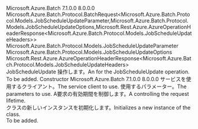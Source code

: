 <Type Name="JobScheduleUpdateBatchRequest" FullName="Microsoft.Azure.Batch.Protocol.BatchRequests.JobScheduleUpdateBatchRequest">
  <TypeSignature Language="C#" Value="public class JobScheduleUpdateBatchRequest : Microsoft.Azure.Batch.Protocol.BatchRequest&lt;Microsoft.Azure.Batch.Protocol.Models.JobScheduleUpdateParameter,Microsoft.Azure.Batch.Protocol.Models.JobScheduleUpdateOptions,Microsoft.Rest.Azure.AzureOperationHeaderResponse&lt;Microsoft.Azure.Batch.Protocol.Models.JobScheduleUpdateHeaders&gt;&gt;" />
  <TypeSignature Language="ILAsm" Value=".class public auto ansi beforefieldinit JobScheduleUpdateBatchRequest extends Microsoft.Azure.Batch.Protocol.BatchRequest`3&lt;class Microsoft.Azure.Batch.Protocol.Models.JobScheduleUpdateParameter, class Microsoft.Azure.Batch.Protocol.Models.JobScheduleUpdateOptions, class Microsoft.Rest.Azure.AzureOperationHeaderResponse`1&lt;class Microsoft.Azure.Batch.Protocol.Models.JobScheduleUpdateHeaders&gt;&gt;" />
  <TypeSignature Language="DocId" Value="T:Microsoft.Azure.Batch.Protocol.BatchRequests.JobScheduleUpdateBatchRequest" />
  <TypeSignature Language="VB.NET" Value="Public Class JobScheduleUpdateBatchRequest&#xA;Inherits BatchRequest(Of JobScheduleUpdateParameter, JobScheduleUpdateOptions, AzureOperationHeaderResponse(Of JobScheduleUpdateHeaders))" />
  <TypeSignature Language="F#" Value="type JobScheduleUpdateBatchRequest = class&#xA;    inherit BatchRequest&lt;JobScheduleUpdateParameter, JobScheduleUpdateOptions, AzureOperationHeaderResponse&lt;JobScheduleUpdateHeaders&gt;&gt;" />
  <AssemblyInfo>
    <AssemblyName>Microsoft.Azure.Batch</AssemblyName>
    <AssemblyVersion>7.1.0.0</AssemblyVersion>
    <AssemblyVersion>8.0.0.0</AssemblyVersion>
  </AssemblyInfo>
  <Base>
    <BaseTypeName>Microsoft.Azure.Batch.Protocol.BatchRequest&lt;Microsoft.Azure.Batch.Protocol.Models.JobScheduleUpdateParameter,Microsoft.Azure.Batch.Protocol.Models.JobScheduleUpdateOptions,Microsoft.Rest.Azure.AzureOperationHeaderResponse&lt;Microsoft.Azure.Batch.Protocol.Models.JobScheduleUpdateHeaders&gt;&gt;</BaseTypeName>
    <BaseTypeArguments>
      <BaseTypeArgument TypeParamName="TBody">Microsoft.Azure.Batch.Protocol.Models.JobScheduleUpdateParameter</BaseTypeArgument>
      <BaseTypeArgument TypeParamName="TOptions">Microsoft.Azure.Batch.Protocol.Models.JobScheduleUpdateOptions</BaseTypeArgument>
      <BaseTypeArgument TypeParamName="TResponse">Microsoft.Rest.Azure.AzureOperationHeaderResponse&lt;Microsoft.Azure.Batch.Protocol.Models.JobScheduleUpdateHeaders&gt;</BaseTypeArgument>
    </BaseTypeArguments>
  </Base>
  <Interfaces />
  <Docs>
    <summary>
            <span data-ttu-id="542b1-101"><see cref="T:Microsoft.Azure.Batch.Protocol.IBatchRequest" /> JobScheduleUpdate 操作します。</span><span class="sxs-lookup"><span data-stu-id="542b1-101">An <see cref="T:Microsoft.Azure.Batch.Protocol.IBatchRequest" /> for the JobScheduleUpdate operation.</span></span>
            </summary>
    <remarks>To be added.</remarks>
  </Docs>
  <Members>
    <Member MemberName=".ctor">
      <MemberSignature Language="C#" Value="public JobScheduleUpdateBatchRequest (Microsoft.Azure.Batch.Protocol.BatchServiceClient serviceClient, Microsoft.Azure.Batch.Protocol.Models.JobScheduleUpdateParameter parameters, System.Threading.CancellationToken cancellationToken);" />
      <MemberSignature Language="ILAsm" Value=".method public hidebysig specialname rtspecialname instance void .ctor(class Microsoft.Azure.Batch.Protocol.BatchServiceClient serviceClient, class Microsoft.Azure.Batch.Protocol.Models.JobScheduleUpdateParameter parameters, valuetype System.Threading.CancellationToken cancellationToken) cil managed" />
      <MemberSignature Language="DocId" Value="M:Microsoft.Azure.Batch.Protocol.BatchRequests.JobScheduleUpdateBatchRequest.#ctor(Microsoft.Azure.Batch.Protocol.BatchServiceClient,Microsoft.Azure.Batch.Protocol.Models.JobScheduleUpdateParameter,System.Threading.CancellationToken)" />
      <MemberSignature Language="F#" Value="new Microsoft.Azure.Batch.Protocol.BatchRequests.JobScheduleUpdateBatchRequest : Microsoft.Azure.Batch.Protocol.BatchServiceClient * Microsoft.Azure.Batch.Protocol.Models.JobScheduleUpdateParameter * System.Threading.CancellationToken -&gt; Microsoft.Azure.Batch.Protocol.BatchRequests.JobScheduleUpdateBatchRequest" Usage="new Microsoft.Azure.Batch.Protocol.BatchRequests.JobScheduleUpdateBatchRequest (serviceClient, parameters, cancellationToken)" />
      <MemberType>Constructor</MemberType>
      <AssemblyInfo>
        <AssemblyName>Microsoft.Azure.Batch</AssemblyName>
        <AssemblyVersion>7.1.0.0</AssemblyVersion>
        <AssemblyVersion>8.0.0.0</AssemblyVersion>
      </AssemblyInfo>
      <Parameters>
        <Parameter Name="serviceClient" Type="Microsoft.Azure.Batch.Protocol.BatchServiceClient" />
        <Parameter Name="parameters" Type="Microsoft.Azure.Batch.Protocol.Models.JobScheduleUpdateParameter" />
        <Parameter Name="cancellationToken" Type="System.Threading.CancellationToken" />
      </Parameters>
      <Docs>
        <param name="serviceClient"><span data-ttu-id="542b1-102">サービスを使用するクライアント。</span><span class="sxs-lookup"><span data-stu-id="542b1-102">The service client to use.</span></span></param>
        <param name="parameters"><span data-ttu-id="542b1-103">使用するパラメーター。</span><span class="sxs-lookup"><span data-stu-id="542b1-103">The parameters to use.</span></span></param>
        <param name="cancellationToken"><span data-ttu-id="542b1-104">A<see cref="T:System.Threading.CancellationToken" />要求の有効期間を制御します。</span><span class="sxs-lookup"><span data-stu-id="542b1-104">A <see cref="T:System.Threading.CancellationToken" /> controlling the request lifetime.</span></span></param>
        <summary>
            <span data-ttu-id="542b1-105"><see cref="T:Microsoft.Azure.Batch.Protocol.BatchRequests.JobScheduleUpdateBatchRequest" /> クラスの新しいインスタンスを初期化します。</span><span class="sxs-lookup"><span data-stu-id="542b1-105">Initializes a new instance of the <see cref="T:Microsoft.Azure.Batch.Protocol.BatchRequests.JobScheduleUpdateBatchRequest" /> class.</span></span>
            </summary>
        <remarks>To be added.</remarks>
      </Docs>
    </Member>
  </Members>
</Type>